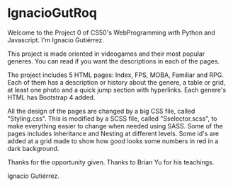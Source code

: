 # IgnacioGutRoq

Welcome to the Project 0 of CS50's WebProgramming with Python and Javascript. I'm Ignacio Gutiérrez.

This project is made oriented in videogames and their most popular generes. You can read if you want the descriptions in each of the pages.

The project includes 5 HTML pages: Index, FPS, MOBA, Familiar and RPG. Each of them has a description or history about the genere, a table or grid, at least one photo and a quick jump section with hyperlinks. Each genere's HTML has Bootstrap 4 added.

All the design of the pages are changed by a big CSS file, called "Styling.css". This is modified by a SCSS file, called "Sselector.scss", to make everything easier to change when needed using SASS. Some of the pages includes Inheritance and Nesting at different levels. Some id's are added at a grid made to show how good looks some numbers in red in a dark background.

Thanks for the opportunity given. Thanks to Brian Yu for his teachings.

Ignacio Gutiérrez.
